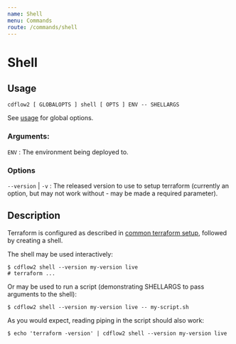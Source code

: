 ```yaml
---
name: Shell
menu: Commands
route: /commands/shell
---
```


# Shell

## Usage

`cdflow2 [ GLOBALOPTS ] shell [ OPTS ] ENV -- SHELLARGS`

See [usage](./usage) for global options.

### Arguments:

`ENV`
: The environment being deployed to.

### Options

`--version` | `-v`
: The released version to use to setup terraform (currently an option, but may not work without - may be made a required parameter).

## Description

Terraform is configured as described in [common terraform setup](common-terraform-setup.md), followed by creating a shell.

The shell may be used interactively:

```shell-session
$ cdflow2 shell --version my-version live
# terraform ...
```

Or may be used to run a script (demonstrating SHELLARGS to pass arguments to the shell):

```shell-session
$ cdflow2 shell --version my-version live -- my-script.sh
```

As you would expect, reading piping in the script should also work:

```shell-session
$ echo 'terraform -version' | cdflow2 shell --version my-version live
```
